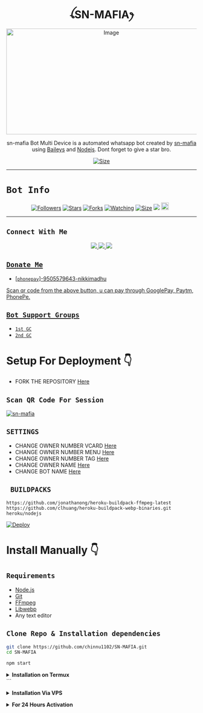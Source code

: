 

<h1 align="center">ꪶSN-MAFIAꫂ<br></h1>
<p align="center">
<img src="https://i.ibb.co/wNM6c2r/cheemspic.jpg" alt="Image" width="540" height="280" />
</p>

<p align="center">
sn-mafia Bot Multi Device is a automated whatsapp bot created by <a href="https://github.com/chinnu1102" target="_blank">sn-mafia</a> using <a href="https://github.com/adiwajshing/Baileys" target="_blank">Baileys</a> and <a href="https://github.com/nodejs" target="_blank">Nodejs</a>. Dont forget to give a star bro.
</p>

<p align="center">
<a href="https://www.youtube.com/channel/UCGwyl1Gr6Pje0xO5BbS9-Vw"><img title="Size" src="https://img.shields.io/badge/Tutorial-Video-green"></a>
</p>

------

# ```Bot Info```
<p align="center">
<a href="https://github.com/chinnu1102/followers"><img title="Followers" src="https://img.shields.io/github/followers/chinnu1102?color=red&style=flat-square"></a>
<a href="https://github.com/chinnu1102/SN-MAFIA/stargazers/"><img title="Stars" src="https://img.shields.io/github/stars/chinnu1102/SN-MAFIA?color=blue&style=flat-square"></a>
<a href="https://github.com/chinnu1102/SN-MAFIA/network/members"><img title="Forks" src="https://img.shields.io/github/forks/chinnu1102/SN-MAFIA?color=red&style=flat-square"></a>
<a href="https://github.com/chinnu1102/SN-MAFIA/watchers"><img title="Watching" src="https://img.shields.io/github/watchers/chinnu1102/SN-MAFIA?label=Watchers&color=blue&style=flat-square"></a>
<a href="https://github.com/chinnu1102/SN-MAFIA/size"><img title="Size" src="https://img.shields.io/github/repo-size/chinnu1102/SN-MAFIA?style=flat-square&color=green"></a>
<a href="https://hits.seeyoufarm.com"><img src="https://hits.seeyoufarm.com/api/count/incr/badge.svg?url=https%3A%2F%2Fgithub.com%2Fchinnu1102%2FSN-MAFIA&count_bg=%2379C83D&title_bg=%23555555&icon=probot.svg&icon_color=%2300FF6D&title=hits&edge_flat=false"/></a>
<a href="https://github.com/chinnu1102/SN-MAFIA/graphs/commit-activity"><img height="20" src="https://img.shields.io/badge/Maintained%3F-yes-green.svg"></a>&nbsp;&nbsp;
</p>
<p align='center'>
    </p>

-------

## ```Connect With Me```
<p align="center">
<a href="https://wa.me/919505579643"><img src="https://img.shields.io/badge/Contact sn-mafia-25D366?style=for-the-badge&logo=whatsapp&logoColor=white" />
<a href="https://chat.whatsapp.com/FPtIVS909J8BnFX88MgNKh"><img src="https://img.shields.io/badge/Join Official GC-25D366?style=for-the-badge&logo=whatsapp&logoColor=white" />
<a href="https://www.youtube.com/channel/UCGwyl1Gr6Pje0xO5BbS9-Vw"><img src="https://img.shields.io/badge/Subscribe sn-mafia-ff0000?style=for-the-badge&logo=youtube&logoColor=ff000000&link=https://www.youtube.com/c/BOTINDO" /><br>
</p>

## ```Donate Me```

- [`phonepay`]-9505579643-nikkimadhu

<p align="left">
Scan qr code from the above button, u can pay through GooglePay, Paytm, PhonePe.
</p>

## ```Bot Support Groups```

- [`1st GC`](https://chat.whatsapp.com/FPtIVS909J8BnFX88MgNKh)
- [`2nd GC`](https://chat.whatsapp.com/EpjQS7sRlBhCZLf7pJq5Y7)

# Setup For Deployment 👇

- FORK THE REPOSITORY [Here](https://github.com/chinnu1102/SN-MAFIA/fork)

## `Scan QR Code For Session`
[![sn-mafia](https://repl.it/badge/github/quiec/whatsasena)](https://replit.com/@chinnu1102/SN-MAFIA-MD-BOT-QR-Code-generate?v=1)

## `SETTINGS`

- CHANGE OWNER NUMBER VCARD [Here](https://github.com/chinnu1102/SN-MAFIA/blob/master/config.js#L44)
- CHANGE OWNER NUMBER MENU [Here](https://github.com/chinnu1102/SN-MAFIA/blob/master/config.js#L59)
- CHANGE OWNER NUMBER TAG [Here](https://github.com/chinnu1102/SN-MAFIA/blob/master/config.js#L58)
- CHANGE OWNER NAME [Here](https://github.com/chinnu1102/SN-MAFIA/blob/master/config.js#L45)
- CHANGE BOT NAME [Here](https://github.com/chinnu1102/SN-MAFIA/blob/master/config.js#L51)

## ` BUILDPACKS`

```
https://github.com/jonathanong/heroku-buildpack-ffmpeg-latest
https://github.com/clhuang/heroku-buildpack-webp-binaries.git
heroku/nodejs
```

[![Deploy](https://www.herokucdn.com/deploy/button.svg)](https://heroku.com/deploy?template=https://github.com/chinnu1102/SN-MAFIA/)

# Install Manually 👇
## `Requirements`
* [Node.js](https://nodejs.org/en/)
* [Git](https://git-scm.com/downloads)
* [FFmpeg](https://github.com/BtbN/FFmpeg-Builds/releases/download/autobuild-2020-12-08-13-03/ffmpeg-n4.3.1-26-gca55240b8c-win64-gpl-4.3.zip)
* [Libwebp](https://developers.google.com/speed/webp/download)
* Any text editor
## `Clone Repo & Installation dependencies`
```bash
git clone https://github.com/chinnu1102/SN-MAFIA.git
cd SN-MAFIA

npm start
```
    
<!-- Installation via Termux -->
<b><details><summary>Installation on Termux</summary></b>
```bash
> apt update
> apt upgrade
> pkg update && pkg upgrade
> pkg install bash
> pkg install libwebp
> pkg install git -y
> pkg install nodejs -y 
> pkg install ffmpeg -y 
> pkg install wget
> pkg install imagemagick -y
> git clone https://github.com/chinnu1102/SN-MAFIA
> cd SN-MAFIA
> npm start
```
    
</details>
```
 
<!-- Installation via VPS -->
<b><details><summary>Installation Via VPS</summary></b>
```bash
> apt install nodejs 
> apt install git 
> apt apt install ffmpeg 
> apt apt install libwebp 
> apt apt install imagrmagick
> apt install bash
> git clone https://github.com/chinnu1102/SN-MAFIA
> cd SN-MAFIA
> npm start
```
</details>


<!-- 24hrs-->
<b><details><summary>For 24 Hours Activation</summary></b>

```bash
npm i -g pm2 && pm2 start index.js && pm2 save && pm2 logs 

</details>
----

